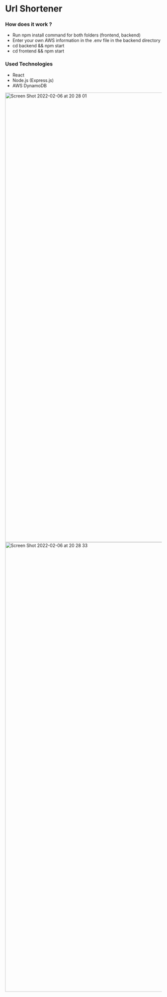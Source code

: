 # Url Shortener

### How does it work ?
- Run npm install command for both folders (frontend, backend)
- Enter your own AWS information in the .env file in the backend directory
- cd backend && npm start
- cd frontend && npm start

### Used Technologies
- React
- Node.js (Express.js)
- AWS DynamoDB

<img width="1440" alt="Screen Shot 2022-02-06 at 20 28 01" src="https://user-images.githubusercontent.com/73880040/152693262-01c58d04-36c9-4b5a-b938-b04b478a7843.png">
<img width="1440" alt="Screen Shot 2022-02-06 at 20 28 33" src="https://user-images.githubusercontent.com/73880040/152693259-abb86a1b-9e49-4879-a39b-456b5086f79c.png">
